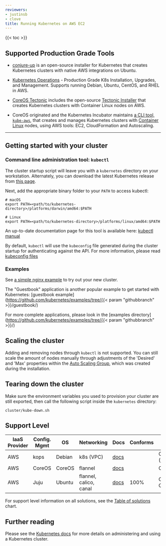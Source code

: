 ```yaml
---
reviewers:
- justinsb
- clove
title: Running Kubernetes on AWS EC2
---
```


{{< toc >}}


## Supported Production Grade Tools

* [conjure-up](/docs/independent-solutions/ubuntu/) is an open-source installer for Kubernetes that creates Kubernetes clusters with native AWS integrations on Ubuntu.

* [Kubernetes Operations](https://github.com/kubernetes/kops) - Production Grade K8s Installation, Upgrades, and Management. Supports running Debian, Ubuntu, CentOS, and RHEL in AWS.

* [CoreOS Tectonic](https://coreos.com/tectonic/) includes the open-source [Tectonic Installer](https://github.com/coreos/tectonic-installer) that creates Kubernetes clusters with Container Linux nodes on AWS.

* CoreOS originated and the Kubernetes Incubator maintains [a CLI tool, `kube-aws`](https://github.com/kubernetes-incubator/kube-aws), that creates and manages Kubernetes clusters with [Container Linux](https://coreos.com/why/) nodes, using AWS tools: EC2, CloudFormation and Autoscaling.

---

## Getting started with your cluster

### Command line administration tool: `kubectl`

The cluster startup script will leave you with a `kubernetes` directory on your workstation.
Alternately, you can download the latest Kubernetes release from [this page](https://github.com/kubernetes/kubernetes/releases).

Next, add the appropriate binary folder to your `PATH` to access kubectl:

```shell
# macOS
export PATH=<path/to/kubernetes-directory>/platforms/darwin/amd64:$PATH

# Linux
export PATH=<path/to/kubernetes-directory>/platforms/linux/amd64:$PATH
```

An up-to-date documentation page for this tool is available here: [kubectl manual](/docs/user-guide/kubectl/)

By default, `kubectl` will use the `kubeconfig` file generated during the cluster startup for authenticating against the API.
For more information, please read [kubeconfig files](/docs/tasks/access-application-cluster/configure-access-multiple-clusters/)

### Examples

See [a simple nginx example](/docs/tasks/run-application/run-stateless-application-deployment/) to try out your new cluster.

The "Guestbook" application is another popular example to get started with Kubernetes: [guestbook example](https://github.com/kubernetes/examples/tree/{{< param "githubbranch" >}}/guestbook/)

For more complete applications, please look in the [examples directory](https://github.com/kubernetes/examples/tree/{{< param "githubbranch" >}}/)

## Scaling the cluster

Adding and removing nodes through `kubectl` is not supported. You can still scale the amount of nodes manually through adjustments of the 'Desired' and 'Max' properties within the [Auto Scaling Group](http://docs.aws.amazon.com/autoscaling/latest/userguide/as-manual-scaling.html), which was created during the installation.

## Tearing down the cluster

Make sure the environment variables you used to provision your cluster are still exported, then call the following script inside the
`kubernetes` directory:

```shell
cluster/kube-down.sh
```

## Support Level


IaaS Provider        | Config. Mgmt | OS            | Networking  | Docs                                          | Conforms | Support Level
-------------------- | ------------ | ------------- | ----------  | --------------------------------------------- | ---------| ----------------------------
AWS                  | kops         | Debian        | k8s (VPC)   | [docs](https://github.com/kubernetes/kops)    |          | Community ([@justinsb](https://github.com/justinsb))
AWS                  | CoreOS       | CoreOS        | flannel     | [docs](/docs/setup/turnkey/aws/)      |          | Community
AWS                  | Juju         | Ubuntu        | flannel, calico, canal     | [docs](/docs/independent-solutions/ubuntu)      | 100%     | Commercial, Community

For support level information on all solutions, see the [Table of solutions](/docs/setup/pick-right-solution/#table-of-solutions) chart.

## Further reading

Please see the [Kubernetes docs](/docs/) for more details on administering
and using a Kubernetes cluster.
